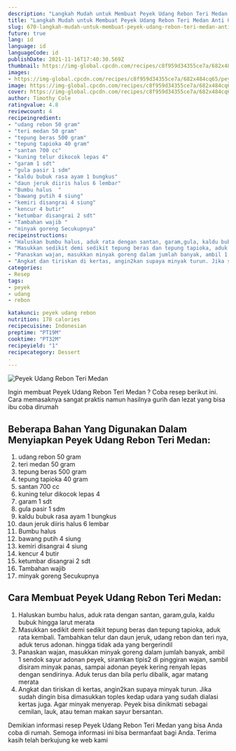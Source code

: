 ```yaml
---
description: "Langkah Mudah untuk Membuat Peyek Udang Rebon Teri Medan Anti Gagal"
title: "Langkah Mudah untuk Membuat Peyek Udang Rebon Teri Medan Anti Gagal"
slug: 670-langkah-mudah-untuk-membuat-peyek-udang-rebon-teri-medan-anti-gagal
future: true
lang: id
language: id
languageCode: id
publishDate: 2021-11-16T17:40:30.569Z 
thumbnail: https://img-global.cpcdn.com/recipes/c8f959d34355ce7a/682x484cq65/peyek-udang-rebon-teri-medan-foto-resep-utama.png
images:
- https://img-global.cpcdn.com/recipes/c8f959d34355ce7a/682x484cq65/peyek-udang-rebon-teri-medan-foto-resep-utama.png
image: https://img-global.cpcdn.com/recipes/c8f959d34355ce7a/682x484cq65/peyek-udang-rebon-teri-medan-foto-resep-utama.png
cover: https://img-global.cpcdn.com/recipes/c8f959d34355ce7a/682x484cq65/peyek-udang-rebon-teri-medan-foto-resep-utama.png
author: Timothy Cole
ratingvalue: 4.8
reviewcount: 4
recipeingredient:
- "udang rebon 50 gram"
- "teri medan 50 gram"
- "tepung beras 500 gram"
- "tepung tapioka 40 gram"
- "santan 700 cc"
- "kuning telur dikocok lepas 4"
- "garam 1 sdt"
- "gula pasir 1 sdm"
- "kaldu bubuk rasa ayam 1 bungkus"
- "daun jeruk diiris halus 6 lembar"
- "Bumbu halus  "
- "bawang putih 4 siung"
- "kemiri disangrai 4 siung"
- "kencur 4 butir"
- "ketumbar disangrai 2 sdt"
- "Tambahan wajib "
- "minyak goreng Secukupnya"
recipeinstructions:
- "Haluskan bumbu halus, aduk rata dengan santan, garam,gula, kaldu bubuk hingga larut merata"
- "Masukkan sedikit demi sedikit tepung beras dan tepung tapioka, aduk rata kembali. Tambahkan telur dan daun jeruk, udang rebon dan teri nya, aduk terus adonan. hingga tidak ada yang bergerindil"
- "Panaskan wajan, masukkan minyak goreng dalam jumlah banyak, ambil 1 sendok sayur adonan peyek, siramkan tipis2 di pinggiran wajan, sambil disiram minyak panas, sampai adonan peyek kering renyah lepas dengan sendirinya. Aduk terus dan bila perlu dibalik, agar matang merata"
- "Angkat dan tiriskan di kertas, angin2kan supaya minyak turun. Jika sudah dingin bisa dimasukkan toples kedap udara yang sudah dialasi kertas juga. Agar minyak menyerap. Peyek bisa dinikmati sebagai cemilan, lauk, atau teman makan sayur bersantan."
categories:
- Resep
tags:
- peyek
- udang
- rebon

katakunci: peyek udang rebon 
nutrition: 178 calories
recipecuisine: Indonesian
preptime: "PT19M"
cooktime: "PT32M"
recipeyield: "1"
recipecategory: Dessert
. 
---
```



![Peyek Udang Rebon Teri Medan](https://img-global.cpcdn.com/recipes/c8f959d34355ce7a/682x484cq65/peyek-udang-rebon-teri-medan-foto-resep-utama.png)

Ingin membuat Peyek Udang Rebon Teri Medan ? Coba resep berikut ini. Cara memasaknya sangat praktis namun hasilnya gurih dan lezat yang bisa ibu coba dirumah

<!--inarticleads1-->

## Beberapa Bahan Yang Digunakan Dalam Menyiapkan Peyek Udang Rebon Teri Medan:

1. udang rebon 50 gram
1. teri medan 50 gram
1. tepung beras 500 gram
1. tepung tapioka 40 gram
1. santan 700 cc
1. kuning telur dikocok lepas 4
1. garam 1 sdt
1. gula pasir 1 sdm
1. kaldu bubuk rasa ayam 1 bungkus
1. daun jeruk diiris halus 6 lembar
1. Bumbu halus  
1. bawang putih 4 siung
1. kemiri disangrai 4 siung
1. kencur 4 butir
1. ketumbar disangrai 2 sdt
1. Tambahan wajib 
1. minyak goreng Secukupnya



<!--inarticleads2-->

## Cara Membuat Peyek Udang Rebon Teri Medan:

1. Haluskan bumbu halus, aduk rata dengan santan, garam,gula, kaldu bubuk hingga larut merata
1. Masukkan sedikit demi sedikit tepung beras dan tepung tapioka, aduk rata kembali. Tambahkan telur dan daun jeruk, udang rebon dan teri nya, aduk terus adonan. hingga tidak ada yang bergerindil
1. Panaskan wajan, masukkan minyak goreng dalam jumlah banyak, ambil 1 sendok sayur adonan peyek, siramkan tipis2 di pinggiran wajan, sambil disiram minyak panas, sampai adonan peyek kering renyah lepas dengan sendirinya. Aduk terus dan bila perlu dibalik, agar matang merata
1. Angkat dan tiriskan di kertas, angin2kan supaya minyak turun. Jika sudah dingin bisa dimasukkan toples kedap udara yang sudah dialasi kertas juga. Agar minyak menyerap. Peyek bisa dinikmati sebagai cemilan, lauk, atau teman makan sayur bersantan.




Demikian informasi  resep Peyek Udang Rebon Teri Medan   yang bisa Anda coba di rumah. Semoga informasi ini bisa bermanfaat bagi Anda. Terima kasih telah berkujung ke web kami
